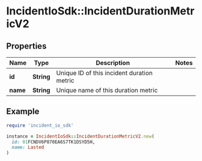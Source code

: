 # IncidentIoSdk::IncidentDurationMetricV2

## Properties

| Name | Type | Description | Notes |
| ---- | ---- | ----------- | ----- |
| **id** | **String** | Unique ID of this incident duration metric |  |
| **name** | **String** | Unique name of this duration metric |  |

## Example

```ruby
require 'incident_io_sdk'

instance = IncidentIoSdk::IncidentDurationMetricV2.new(
  id: 01FCNDV6P870EA6S7TK1DSYD5H,
  name: Lasted
)
```

